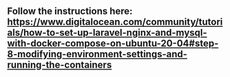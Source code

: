 ## Follow the instructions here: https://www.digitalocean.com/community/tutorials/how-to-set-up-laravel-nginx-and-mysql-with-docker-compose-on-ubuntu-20-04#step-8-modifying-environment-settings-and-running-the-containers
